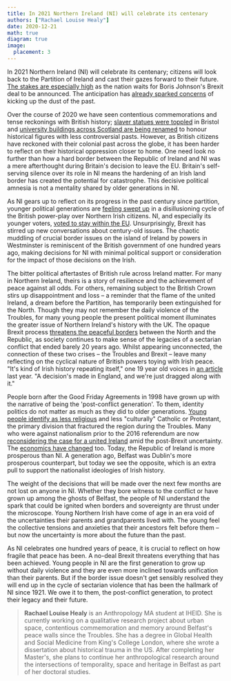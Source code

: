 ```yaml
---
title: In 2021 Northern Ireland (NI) will celebrate its centenary
authors: ["Rachael Louise Healy"]
date: 2020-12-21
math: true
diagram: true
image:
  placement: 3
---
```


In 2021 Northern Ireland (NI) will celebrate its centenary; citizens will look back to the Partition of Ireland and cast their gazes forward to their future. [The stakes are especially high](https://www.belfasttelegraph.co.uk/news/northern-ireland/questions-on-past-dominate-launch-of-nis-special-events-to-mark-centenary-39864327.html) as the nation waits for Boris Johnson&#39;s Brexit deal to be announced. The anticipation has [already sparked concerns](https://www.theatlantic.com/ideas/archive/2019/03/brexit-could-reawaken-northern-irelands-troubles/584338/) of kicking up the dust of the past.

Over the course of 2020 we have seen contentious commemorations and tense reckonings with British history; [slaver statues were toppled](https://www.economist.com/britain/2020/06/11/the-colston-statue-and-britains-legacy-of-slavery) in Bristol and [university buildings across Scotland are being renamed](https://www.bbc.co.uk/news/uk-scotland-edinburgh-east-fife-54138247) to honour historical figures with less controversial pasts. However, as British citizens have reckoned with their colonial past across the globe, it has been harder to reflect on their historical oppression closer to home. One need look no further than how a hard border between the Republic of Ireland and NI was a mere afterthought during Britain&#39;s decision to leave the EU. Britain&#39;s self-serving silence over its role in NI means the hardening of an Irish land border has created the potential for catastrophe. This decisive political amnesia is not a mentality shared by older generations in NI.

As NI gears up to reflect on its progress in the past century since partition, younger political generations are [feeling swept up](https://www.theguardian.com/commentisfree/2019/feb/12/irish-brexit-northern-ireland-young-people) in a disillusioning cycle of the British power-play over Northern Irish citizens. NI, and especially its younger voters, [voted to stay within the EU](https://www.bbc.co.uk/news/uk-northern-ireland-36614443). Unsurprisingly, Brexit has stirred up new conversations about century-old issues. The chaotic muddling of crucial border issues on the island of Ireland by powers in Westminster is reminiscent of the British government of one hundred years ago, making decisions for NI with minimal political support or consideration for the impact of those decisions on the Irish.

The bitter political aftertastes of British rule across Ireland matter. For many in Northern Ireland, theirs is a story of resilience and the achievement of peace against all odds. For others, remaining subject to the British Crown stirs up disappointment and loss – a reminder that the flame of the united Ireland, a dream before the Partition, has temporarily been extinguished for the North. Though they may not remember the daily violence of the Troubles, for many young people the present political moment illuminates the greater issue of Northern Ireland&#39;s history with the UK. The opaque Brexit process [threatens the peaceful borders](https://www.economist.com/graphic-detail/2018/12/18/what-does-the-irish-border-have-to-do-with-brexit) between the North and the Republic, as society continues to make sense of the legacies of a sectarian conflict that ended barely 20 years ago. Whilst appearing unconnected, the connection of these two crises – the Troubles and Brexit – leave many reflecting on the cyclical nature of British powers toying with Irish peace. &quot;It&#39;s kind of Irish history repeating itself,&quot; one 19 year old voices in [an article](https://www.theguardian.com/commentisfree/2019/feb/12/irish-brexit-northern-ireland-young-people) last year. &quot;A decision&#39;s made in England, and we&#39;re just dragged along with it.&quot;

People born after the Good Friday Agreements in 1998 have grown up with the narrative of being the &#39;post-conflict generation&#39;. To them, identity politics do not matter as much as they did to older generations. [Young people identify as less religious](https://www.belfasttelegraph.co.uk/news/northern-ireland/revealed-new-figures-on-religious-breakdown-in-northern-ireland-working-age-protestants-drop-by-14-37769786.html) and less &quot;culturally&quot; Catholic or Protestant, the primary division that fractured the region during the Troubles. Many who were against nationalism prior to the 2016 referendum are now [reconsidering the case for a united Ireland](https://www.newstatesman.com/politics/staggers/2019/08/support-united-ireland-surging-and-first-time-it-s-backed-moderates) amid the post-Brexit uncertainty. The [economics have changed](https://www.irishtimes.com/business/north-south-economic-divide-in-ireland-is-wider-than-ever-1.1357392) too. Today, the Republic of Ireland is more prosperous than NI. A generation ago, Belfast was Dublin&#39;s more prosperous counterpart, but today we see the opposite, which is an extra pull to support the nationalist ideologies of Irish history.

The weight of the decisions that will be made over the next few months are not lost on anyone in NI. Whether they bore witness to the conflict or have grown up among the ghosts of Belfast, the people of NI understand the spark that could be ignited when borders and sovereignty are thrust under the microscope. Young Northern Irish have come of age in an era void of the uncertainties their parents and grandparents lived with. The young feel the collective tensions and anxieties that their ancestors felt before them – but now the uncertainty is more about the future than the past.

As NI celebrates one hundred years of peace, it is crucial to reflect on how fragile that peace has been. A no-deal Brexit threatens everything that has been achieved. Young people in NI are the first generation to grow up without daily violence and they are even more inclined towards unification than their parents. But if the border issue doesn&#39;t get sensibly resolved they will end up in the cycle of sectarian violence that has been the hallmark of NI since 1921. We owe it to them, the post-conflict generation, to protect their legacy and their future.

> **Rachael Louise Healy** is an Anthropology MA student at IHEID. She is currently working on a qualitative research project about urban space, contentious commemoration and memory around Belfast&#39;s peace walls since the Troubles. She has a degree in Global Health and Social Medicine from King&#39;s College London, where she wrote a dissertation about historical trauma in the US. After completing her Master&#39;s, she plans to continue her anthropological research around the intersections of temporality, space and heritage in Belfast as part of her doctoral studies.
